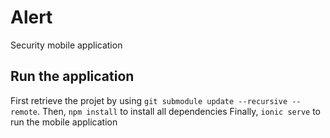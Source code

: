 # Alert

Security mobile application

## Run the application

First retrieve the projet by using `git submodule update --recursive --remote`.
Then, `npm install` to install all dependencies
Finally, `ionic serve` to run the mobile application
